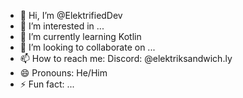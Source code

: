 - 👋 Hi, I’m @ElektrifiedDev
- 👀 I’m interested in ...
- 🌱 I’m currently learning Kotlin
- 💞️ I’m looking to collaborate on ...
- 📫 How to reach me: 
      Discord: @elektriksandwich.ly
- 😄 Pronouns: He/Him
- ⚡ Fun fact: ...

<!---
ElektrifiedDev/ElektrifiedDev is a ✨ special ✨ repository because its `README.md` (this file) appears on your GitHub profile.
You can click the Preview link to take a look at your changes.
--->
